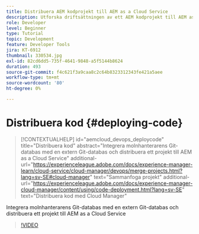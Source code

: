 ```yaml
---
title: Distribuera AEM kodprojekt till AEM as a Cloud Service
description: Utforska driftsättningen av ett AEM kodprojekt till AEM as a Cloud Service med Cloud Manager.
role: Developer
level: Beginner
type: Tutorial
topic: Development
feature: Developer Tools
jira: KT-6912
thumbnail: 330534.jpg
exl-id: 82cd6dd5-735f-4641-9848-a5f5144b8624
duration: 493
source-git-commit: f4c621f3a9caa8c2c64b8323312343fe421a5aee
workflow-type: tm+mt
source-wordcount: '80'
ht-degree: 0%

---
```


# Distribuera kod {#deploying-code}

>[!CONTEXTUALHELP]
>id="aemcloud_devops_deploycode"
>title="Distribuera kod"
>abstract="Integrera molnhanterarens Git-databas med en extern Git-databas och distribuera ett projekt till AEM as a Cloud Service"
>additional-url="https://experienceleague.adobe.com/docs/experience-manager-learn/cloud-service/cloud-manager/devops/merge-projects.html?lang=sv-SE#cloud-manager" text="Sammanfoga projekt"
>additional-url="https://experienceleague.adobe.com/docs/experience-manager-cloud-manager/content/using/code-deployment.html?lang=sv-SE" text="Distribuera kod med Cloud Manager"

Integrera molnhanterarens Git-databas med en extern Git-databas och distribuera ett projekt till AEM as a Cloud Service

>[!VIDEO](https://video.tv.adobe.com/v/330534?quality=12&learn=on)

